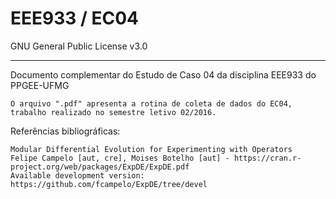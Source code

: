 # EEE933 / EC04
GNU General Public License v3.0

----------

Documento complementar do Estudo de Caso 04 da disciplina EEE933 do PPGEE-UFMG
    
    O arquivo ".pdf" apresenta a rotina de coleta de dados do EC04, trabalho realizado no semestre letivo 02/2016.

Referências bibliográficas:

    Modular Differential Evolution for Experimenting with Operators
    Felipe Campelo [aut, cre], Moises Botelho [aut] - https://cran.r-project.org/web/packages/ExpDE/ExpDE.pdf
    Available development version: https://github.com/fcampelo/ExpDE/tree/devel
